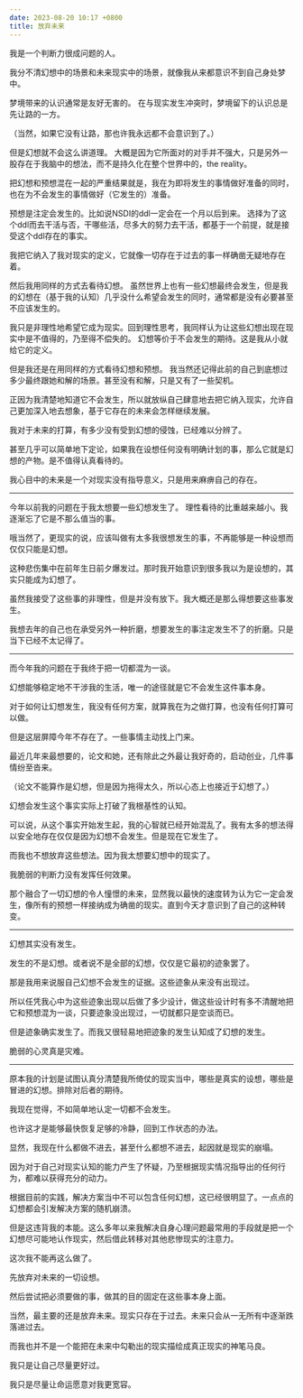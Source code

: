 ```yaml
---
date: 2023-08-20 10:17 +0800
title: 放弃未来
---
```


我是一个判断力很成问题的人。

<!-- more -->

我分不清幻想中的场景和未来现实中的场景，就像我从来都意识不到自己身处梦中。

梦境带来的认识通常是友好无害的。
在与现实发生冲突时，梦境留下的认识总是先让路的一方。

（当然，如果它没有让路，那也许我永远都不会意识到了。）

但是幻想就不会这么讲道理。
大概是因为它所面对的对手并不强大，只是另外一股存在于我脑中的想法，而不是持久化在整个世界中的，the reality。

把幻想和预想混在一起的严重结果就是，我在为即将发生的事情做好准备的同时，也在为不会发生的事情做好（它发生的）准备。

预想是注定会发生的。比如说NSDI的ddl一定会在一个月以后到来。
选择为了这个ddl而去干活与否，干哪些活，尽多大的努力去干活，都基于一个前提，就是接受这个ddl存在的事实。

我把它纳入了我对现实的定义，它就像一切存在于过去的事一样确凿无疑地存在着。

然后我用同样的方式去看待幻想。
虽然世界上也有一些幻想最终会发生，但是我的幻想在（基于我的认知）几乎没什么希望会发生的同时，通常都是没有必要甚至不应该发生的。

我只是非理性地希望它成为现实。回到理性思考，我同样认为让这些幻想出现在现实中是不值得的，乃至得不偿失的。
幻想等价于不会发生的期待。这是我从小就给它的定义。

但是我还是在用同样的方式看待幻想和预想。
我当然还记得此前的自己到底想过多少最终跟她和解的场景。甚至没有和解，只是又有了一些契机。

正因为我清楚地知道它不会发生，所以就放纵自己肆意地去把它纳入现实，允许自己更加深入地去想象，基于它存在的未来会怎样继续发展。

我对于未来的打算，有多少没有受到幻想的侵蚀，已经难以分辨了。

甚至几乎可以简单地下定论，如果我在设想任何没有明确计划的事，那么它就是幻想的产物。是不值得认真看待的。

我心目中的未来是一个对现实没有指导意义，只是用来麻痹自己的存在。

----

今年以前我的问题在于我太想要一些幻想发生了。
理性看待的比重越来越小。我逐渐忘了它是不那么值当的事。

哦当然了，更现实的说，应该叫做有太多我很想发生的事，不再能够是一种设想而仅仅只能是幻想。

这种悲伤集中在前年生日前夕爆发过。那时我开始意识到很多我以为是设想的，其实只能成为幻想了。

虽然我接受了这些事的非理性，但是并没有放下。我大概还是那么得想要这些事发生。

我想去年的自己也在承受另外一种折磨，想要发生的事注定发生不了的折磨。只是当下已经不太记得了。

----

而今年我的问题在于我终于把一切都混为一谈。

幻想能够稳定地不干涉我的生活，唯一的途径就是它不会发生这件事本身。

对于如何让幻想发生，我没有任何方案，就算我在为之做打算，也没有任何打算可以做。

但是这层屏障今年不存在了。一些事情主动找上门来。

最近几年来最想要的，论文和她，还有除此之外最让我好奇的，启动创业，几件事情纷至沓来。

（论文不能算作是幻想，但是因为拖得太久，所以心态上也接近于幻想了。）

幻想会发生这个事实实际上打破了我根基性的认知。

可以说，从这个事实开始发生起，我的心智就已经开始混乱了。我有太多的想法得以安全地存在仅仅是因为幻想不会发生。但是现在它发生了。

而我也不想放弃这些想法。因为我太想要幻想中的现实了。

我脆弱的判断力没有发挥任何效果。

那个融合了一切幻想的令人憧憬的未来，显然我以最快的速度转为认为它一定会发生，像所有的预想一样接纳成为确凿的现实。直到今天才意识到了自己的这种转变。

----

幻想其实没有发生。

发生的不是幻想。或者说不是全部的幻想，仅仅是它最初的迹象罢了。

那是我用来说服自己幻想不会发生的证据。这些迹象从来没有出现过。

所以任凭我心中为这些迹象出现以后做了多少设计，做这些设计时有多不清醒地把它和预想混为一谈，只要迹象没出现过，一切就都只是空谈而已。

但是迹象确实发生了。而我又很轻易地把迹象的发生认知成了幻想的发生。

脆弱的心灵真是灾难。

----

原本我的计划是试图认真分清楚我所倚仗的现实当中，哪些是真实的设想，哪些是冒进的幻想。排除对后者的期待。

我现在觉得，不如简单地认定一切都不会发生。

也许这才是能够最快恢复足够的冷静，回到工作状态的办法。

显然，我现在什么都做不进去，甚至什么都想不进去，起因就是现实的崩塌。

因为对于自己对现实认知的能力产生了怀疑，乃至根据现实情况指导出的任何行为，都难以获得充分的动力。

根据目前的实践，解决方案当中不可以包含任何幻想，这已经很明显了。一点点的幻想都会引发解决方案的随机崩溃。

但是这违背我的本能。这么多年以来我解决自身心理问题最常用的手段就是把一个幻想尽可能地认作现实，然后借此转移对其他悲惨现实的注意力。

这次我不能再这么做了。

先放弃对未来的一切设想。

然后尝试把必须要做的事，做其的目的固定在这些事本身上面。

当然，最主要的还是放弃未来。现实只存在于过去。未来只会从一无所有中逐渐跌落进过去。

而我也并不是一个能把在未来中勾勒出的现实描绘成真正现实的神笔马良。

我只是让自己尽量更好过。

我只是尽量让命运愿意对我更宽容。
